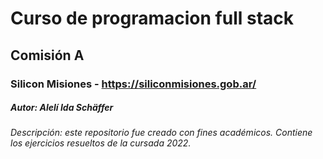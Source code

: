 # Curso de programacion full stack
## Comisión A
### Silicon Misiones - https://siliconmisiones.gob.ar/
##### Autor: Alelí Ida Schäffer
###### Descripción: este repositorio fue creado con fines académicos. Contiene los ejercicios resueltos de la cursada 2022.
